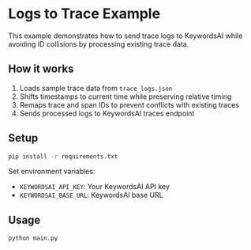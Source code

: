 # Logs to Trace Example

This example demonstrates how to send trace logs to KeywordsAI while avoiding ID collisions by processing existing trace data.

## How it works

1. Loads sample trace data from `trace_logs.json`
2. Shifts timestamps to current time while preserving relative timing
3. Remaps trace and span IDs to prevent conflicts with existing traces
4. Sends processed logs to KeywordsAI traces endpoint

## Setup

```bash
pip install -r requirements.txt
```

Set environment variables:
- `KEYWORDSAI_API_KEY`: Your KeywordsAI API key
- `KEYWORDSAI_BASE_URL`: KeywordsAI base URL

## Usage

```bash
python main.py
```
